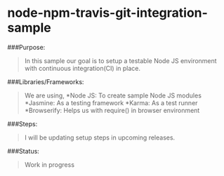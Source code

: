 # node-npm-travis-git-integration-sample

###Purpose:

>In this sample our goal is to setup a testable Node JS environment with continuous integration(CI) in place.

###Libraries/Frameworks:

>We are using,
*Node JS: To create sample Node JS modules
*Jasmine: As a testing framework
*Karma: As a test runner
*Browserify: Helps us with require() in browser environment

###Steps:

>I will be updating setup steps in upcoming releases.

###Status:

>Work in progress
